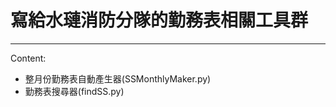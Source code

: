 # 寫給水璉消防分隊的勤務表相關工具群
---------------------------------------------------------
Content: 
* 整月份勤務表自動產生器(SSMonthlyMaker.py)
* 勤務表搜尋器(findSS.py)
